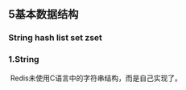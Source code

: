 ## 5基本数据结构

### String  hash  list  set  zset

### 1.String

​     Redis未使用C语言中的字符串结构，而是自己实现了。








